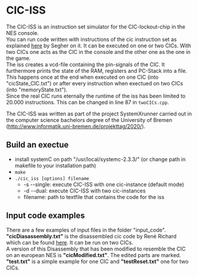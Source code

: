 # CIC-ISS

The CIC-ISS is an instruction set simulator for the CIC-lockout-chip in the NES console.  
You can run code written with instructions of the cic instruction set as explained [here](https://hackmii.com/2010/01/the-weird-and-wonderful-cic/) by Segher on it.
It can be executed on one or two CICs. With two CICs one acts as the CIC in the console and the other one as the one in the game.  
The iss creates a vcd-file containing the pin-signals of the CIC. It furthermore prints the state of the RAM, registers and PC-Stack into a file. This happens once at the end when executed on one CIC (into "cicState_CIC.txt") or after every instruction when exectued on two CICs (into "memoryState.txt").  
Since the real CIC runs eternally the runtime of the iss has been limited to 20.000 instructions. This can be changed in line 87 in `twoCICs.cpp`.

The CIC-ISS was written as part of the project SystemXrunner carried out in the computer science bachelors degree of the University of Bremen (http://www.informatik.uni-bremen.de/projekttag/2020/).  

## Build an exectue

- install systemC on path "/usr/local/systemc-2.3.3/" (or change path in makefile to your installation path)
- `make`
- `./cic_iss [options] filename`
    - -s --single: execute CIC-ISS with one cic-instance (default mode)
    - -d --dual: execute CIC-ISS with two cic-instances
    - filename: path to textfile that contains the code for the iss

## Input code examples
There are a few examples of input files in the folder "input_code".  
**"cicDiasassembly.txt"** is the disassembled cic code by René Richard which can be found [here](https://github.com/db-electronics/CIC16F/tree/master/cic%20disassembly). It can be run on two CICs.  
A version of this Disassembly that has been modified to resemble the CIC on an european NES is **"cicModified.txt"**. The edited parts are marked.  
**"test.txt"** is a simple example for one CIC and **"testReset.txt"** one for two CICs.